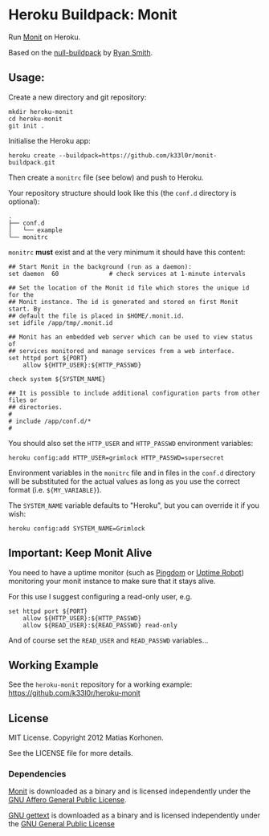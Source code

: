 # Heroku Buildpack: Monit

Run [Monit](http://mmonit.com/monit/) on Heroku.

Based on the [null-buildpack][null-buildpack] by [Ryan Smith][ryandotsmith].

[null-buildpack]: https://github.com/ryandotsmith/null-buildpack
[ryandotsmith]: https://github.com/ryandotsmith

## Usage:

Create a new directory and git repository:

    mkdir heroku-monit
    cd heroku-monit
    git init .

Initialise the Heroku app:

    heroku create --buildpack=https://github.com/k33l0r/monit-buildpack.git

Then create a `monitrc` file (see below) and push to Heroku.

Your repository structure should look like this (the `conf.d` directory is optional):

    .
    ├── conf.d
    │   └── example
    └── monitrc

`monitrc` **must** exist and at the very minimum it should have this content:

    ## Start Monit in the background (run as a daemon):
    set daemon  60              # check services at 1-minute intervals

    ## Set the location of the Monit id file which stores the unique id for the
    ## Monit instance. The id is generated and stored on first Monit start. By 
    ## default the file is placed in $HOME/.monit.id.
    set idfile /app/tmp/.monit.id

    ## Monit has an embedded web server which can be used to view status of 
    ## services monitored and manage services from a web interface.
    set httpd port ${PORT}
        allow ${HTTP_USER}:${HTTP_PASSWD}

    check system ${SYSTEM_NAME}

    ## It is possible to include additional configuration parts from other files or
    ## directories.
    #
    # include /app/conf.d/*
    #

You should also set the `HTTP_USER` and `HTTP_PASSWD` environment variables:

    heroku config:add HTTP_USER=grimlock HTTP_PASSWD=supersecret

Environment variables in the `monitrc` file and in files in the `conf.d` directory will be substituted for the actual values as long as you use the correct format (i.e. `${MY_VARIABLE}`).

The `SYSTEM_NAME` variable defaults to "Heroku", but you can override it if you wish:

    heroku config:add SYSTEM_NAME=Grimlock

## Important: Keep Monit Alive

You need to have a uptime monitor (such as [Pingdom][pingdom] or [Uptime Robot][robot]) monitoring your monit instance to make sure that it stays alive.

[pingdom]: http://www.pingdom.com/
[robot]: http://www.uptimerobot.com/

For this use I suggest configuring a read-only user, e.g.

    set httpd port ${PORT}
        allow ${HTTP_USER}:${HTTP_PASSWD}
        allow ${READ_USER}:${READ_PASSWD} read-only

And of course set the `READ_USER` and `READ_PASSWD` variables…

## Working Example

See the `heroku-monit` repository for a working example: <https://github.com/k33l0r/heroku-monit>

## License

MIT License. Copyright 2012 Matias Korhonen.

See the LICENSE file for more details.

### Dependencies

[Monit][monit] is downloaded as a binary and is licensed independently under the [GNU Affero General Public License][affero].

[GNU gettext][gettext] is downloaded as a binary and is licensed independently under the [GNU General Public License][gpl]

[monit]: http://mmonit.com/monit/
[gettext]: http://www.gnu.org/software/gettext/
[gpl]: http://www.gnu.org/licenses/gpl.html
[affero]: http://www.gnu.org/licenses/agpl.html
